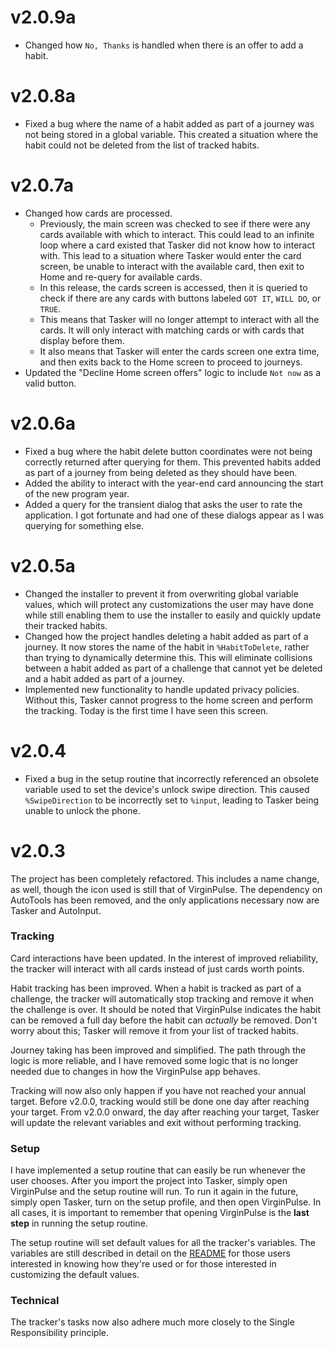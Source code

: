 # v2.0.9a

  * Changed how `No, Thanks` is handled when there is an offer to add a habit.

# v2.0.8a

  * Fixed a bug where the name of a habit added as part of a journey was not being stored in a global variable. This created a situation where the habit could not be deleted from the list of tracked habits.

# v2.0.7a

  * Changed how cards are processed.
    * Previously, the main screen was checked to see if there were any cards available with which to interact. This could lead to an infinite loop where a card existed that Tasker did not know how to interact with. This lead to a situation where Tasker would enter the card screen, be unable to interact with the available card, then exit to Home and re-query for available cards.
    * In this release, the cards screen is accessed, then it is queried to check if there are any cards with buttons labeled `GOT IT`, `WILL DO`, or `TRUE`.
    * This means that Tasker will no longer attempt to interact with all the cards. It will only interact with matching cards or with cards that display before them.
    * It also means that Tasker will enter the cards screen one extra time, and then exits back to the Home screen to proceed to journeys.
  * Updated the "Decline Home screen offers" logic to include `Not now` as a valid button.

# v2.0.6a

  * Fixed a bug where the habit delete button coordinates were not being correctly returned after querying for them. This prevented habits added as part of a journey from being deleted as they should have been.
  * Added the ability to interact with the year-end card announcing the start of the new program year.
  * Added a query for the transient dialog that asks the user to rate the application. I got fortunate and had one of these dialogs appear as I was querying for something else.

# v2.0.5a

  * Changed the installer to prevent it from overwriting global variable values, which will protect any customizations the user may have done while still enabling them to use the installer to easily and quickly update their tracked habits.
  * Changed how the project handles deleting a habit added as part of a journey. It now stores the name of the habit in `%HabitToDelete`, rather than trying to dynamically determine this. This will eliminate collisions between a habit added as part of a challenge that cannot yet be deleted and a habit added as part of a journey.
  * Implemented new functionality to handle updated privacy policies. Without this, Tasker cannot progress to the home screen and perform the tracking. Today is the first time I have seen this screen.

# v2.0.4

  * Fixed a bug in the setup routine that incorrectly referenced an obsolete variable used to set the device's unlock swipe direction. This caused `%SwipeDirection` to be incorrectly set to `%input`, leading to Tasker being unable to unlock the phone.

# v2.0.3

The project has been completely refactored. This includes a name change, as well, though the icon used is still that of VirginPulse. The dependency on AutoTools has been removed, and the only applications necessary now are Tasker and AutoInput.

### Tracking
Card interactions have been updated. In the interest of improved reliability, the tracker will interact with all cards instead of just cards worth points.

Habit tracking has been improved. When a habit is tracked as part of a challenge, the tracker will automatically stop tracking and remove it when the challenge is over. It should be noted that VirginPulse indicates the habit can be removed a full day before the habit can *actually* be removed. Don't worry about this; Tasker will remove it from your list of tracked habits.

Journey taking has been improved and simplified. The path through the logic is more reliable, and I have removed some logic that is no longer needed due to changes in how the VirginPulse app behaves.

Tracking will now also only happen if you have not reached your annual target. Before v2.0.0, tracking would still be done one day after reaching your target. From v2.0.0 onward, the day after reaching your target, Tasker will update the relevant variables and exit without performing tracking.

### Setup
I have implemented a setup routine that can easily be run whenever the user chooses. After you import the project into Tasker, simply open VirginPulse and the setup routine will run. To run it again in the future, simply open Tasker, turn on the setup profile, and then open VirginPulse. In all cases, it is important to remember that opening VirginPulse is the **last step** in running the setup routine.

The setup routine will set default values for all the tracker's variables. The variables are still described in detail on the [README](README.md) for those users interested in knowing how they're used or for those interested in customizing the default values.

### Technical
The tracker's tasks now also adhere much more closely to the Single Responsibility principle.
